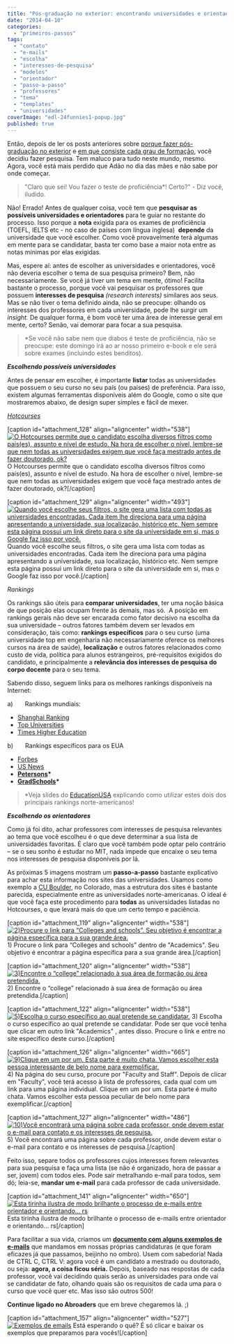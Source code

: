 ```yaml
---
title: "Pós-graduação no exterior: encontrando universidades e orientadores passo-a-passo"
date: "2014-04-10"
categories: 
  - "primeiros-passos"
tags: 
  - "contato"
  - "e-mails"
  - "escolha"
  - "interesses-de-pesquisa"
  - "modelos"
  - "orientador"
  - "passo-a-passo"
  - "professores"
  - "tema"
  - "templates"
  - "universidades"
coverImage: "edl-24funnies1-popup.jpg"
published: true
---
```


Então, depois de ler os posts anteriores sobre [porque fazer pós-graduação no exterior](http://www.abroaders.com.br/porque-fazer-pos/ "Pós-graduação nos EUA: saiba se deve tentar e por quê") e [em que consiste cada grau de formação](http://www.abroaders.com.br/graus-de-formacao/ "Undergraduate Degree, Graduate Degree, Master, Doctorate (PhD): entenda de uma vez por todas as categorias de formação do ensino superior nos EUA"), você decidiu fazer pesquisa. Tem maluco para tudo neste mundo, mesmo.  Agora, você está mais perdido que Adão no dia das mães e não sabe por onde começar.

> "Claro que sei! Vou fazer o teste de proficiência\*! Certo?" - Diz você, iludido.

Não! Errado! Antes de qualquer coisa, você tem que **pesquisar as possíveis universidades e orientadores** para te guiar no restante do processo. Isso porque a **nota** exigida para os exames de proficiência (TOEFL, IELTS etc - no caso de países com língua inglesa)  **depende** da universidade que você escolher. Como você provavelmente terá algumas em mente para se candidatar, basta ter como base a maior nota entre as notas mínimas por elas exigidas.

Mas, espere aí: antes de escolher as universidades e orientadores, você não deveria escolher o tema de sua pesquisa primeiro? Bem, não necessariamente. Se você já tiver um tema em mente, ótimo! Facilita bastante o processo, porque você vai pesquisar os professores que possuem **interesses de pesquisa** _(research interests)_ similares aos seus. Mas se não tiver o tema definido ainda, não se preocupe: olhando os interesses dos professores em cada universidade, pode lhe surgir um _insight._ De qualquer forma, é bom você ter uma área de interesse geral em mente, certo? Senão, vai demorar para focar a sua pesquisa.

> \*Se você não sabe nem que diabos é teste de proficiência, não se preocupe: este domingo irá ao ar nosso primeiro e-book e ele será sobre exames (incluindo estes benditos).

**_Escolhendo possíveis universidades_** 

Antes de pensar em escolher, é importante **listar** todas as universidades que possuem o seu curso no seu país (ou países) de preferência. Para isso, existem algumas ferramentas disponíveis além do Google, como o site que mostraremos abaixo, de design super simples e fácil de mexer.

[_Hotcourses_](http://www.hotcourses.com.br/ "Hotcourses")

\[caption id="attachment\_128" align="aligncenter" width="538"\][![O Hotcourses permite que o candidato escolha diversos filtros como país(es), assunto e nível de estudo. Na hora de escolher o nível, lembre-se que nem todas as universidades exigem que você faça mestrado antes de fazer doutorado, ok?  ](images/hotcourses-1024x409.png)](http://www.abroaders.com.br/wp-content/uploads/2014/04/hotcourses.png) O Hotcourses permite que o candidato escolha diversos filtros como país(es), assunto e nível de estudo. Na hora de escolher o nível, lembre-se que nem todas as universidades exigem que você faça mestrado antes de fazer doutorado, ok?\[/caption\]

\[caption id="attachment\_129" align="aligncenter" width="493"\][![Quando você escolhe seus filtros, o site gera uma lista com todas as universidades encontradas. Cada item lhe direciona para uma página apresentando a universidade, sua localização, histórico etc. Nem sempre esta página possui um link direto para o site da universidade em si, mas o Google faz isso por você. ](images/hotcourses2.png)](http://www.abroaders.com.br/wp-content/uploads/2014/04/hotcourses2.png) Quando você escolhe seus filtros, o site gera uma lista com todas as universidades encontradas. Cada item lhe direciona para uma página apresentando a universidade, sua localização, histórico etc. Nem sempre esta página possui um link direto para o site da universidade em si, mas o Google faz isso por você.\[/caption\]

_Rankings_

Os rankings são úteis para **comparar universidades**, ter uma noção básica de que posição elas ocupam frente às demais, mas só.  A posição em rankings gerais não deve ser encarada como fator decisivo na escolha da sua universidade – outros fatores também devem ser levados em consideração, tais como: **rankings específicos** para o seu curso (uma universidade top em engenharia não necessariamente oferece os melhores cursos na área de saúde), **localização** e outros fatores relacionados como custo de vida, política para alunos estrangeiros, pré-requisitos exigidos do candidato, e principalmente a **relevância dos interesses de pesquisa** **do corpo docente** para o seu tema.

Sabendo disso, seguem links para os melhores rankings disponíveis na Internet:

a)       Rankings mundiais:

- [Shanghai Ranking](http://www.shanghairanking.com/ "Shanghai Ranking")
- [Top Universities](http://www.topuniversities.com/ "Top Universities")
- [Times Higher Education](http://www.timeshighereducation.co.uk/world-university-rankings/ "Times Higher Education")

b)       Rankings específicos para os EUA

- [Forbes](http://www.forbes.com/sites/carolinehoward/2013/07/24/americas-top-colleges-2013/ "Forbes 2013")
- [US News](http://www.usnews.com/rankings "US News")
- **[Petersons](http://www.petersons.com/ "Petersons")\***
- **[GradSchools](http://www.gradschools.com/ "GradSchools")\***

> \*Veja slides do [EducationUSA](http://pt.slideshare.net/educationusacsf/ferramenta-busca-de-programas "EducationUSA ferramenta de busca") explicando como utilizar estes dois dos principais rankings norte-americanos!  

_**Escolhendo os orientadores**_

Como já foi dito, achar professores com interesses de pesquisa relevantes ao tema que você escolheu é o que deve determinar a sua lista de universidades favoritas. É claro que você também pode optar pelo contrário – se o seu sonho é estudar no MIT, nada impede que encaixe o seu tema nos interesses de pesquisa disponíveis por lá.

As próximas 5 imagens mostram um **passo-a-passo** bastante explicativo para achar esta informação nos sites das universidades. Usamos como exemplo a [CU Boulder](http://www.colorado.edu/ "CU Boulder"), no Colorado, mas a estrutura dos sites é bastante parecida, especialmente entre as universidades norte-americanas. O ideal é que você faça este procedimento para **todas** as universidades listadas no Hotcourses, o que levará mais do que um certo tempo e paciência.

\[caption id="attachment\_119" align="aligncenter" width="538"\][![2)Procure  o link para “Colleges and schools”. Seu objetivo é encontrar a página específica para a sua grande área.](images/CU2-1024x561.png)](http://www.abroaders.com.br/wp-content/uploads/2014/04/CU2.png) 1) Procure o link para “Colleges and schools” dentro de "Academics". Seu objetivo é encontrar a página específica para a sua grande área.\[/caption\]

\[caption id="attachment\_120" align="aligncenter" width="538"\][![3)Encontre o “college” relacionado à sua área de formação ou área pretendida.](images/CU3-1024x522.png)](http://www.abroaders.com.br/wp-content/uploads/2014/04/CU3.png) 2) Encontre o “college” relacionado à sua área de formação ou área pretendida.\[/caption\]

\[caption id="attachment\_122" align="aligncenter" width="538"\][![5)Escolha o curso específico ao qual pretende se candidatar.](images/CU5-1024x584.png)](http://www.abroaders.com.br/wp-content/uploads/2014/04/CU5.png) 3) Escolha o curso específico ao qual pretende se candidatar. Pode ser que você tenha que clicar em outro link "Academics" , antes disso. Procure o link e entre no site específico deste curso.\[/caption\]

\[caption id="attachment\_126" align="aligncenter" width="665"\][![9)Clique em um por um. Esta parte é muito chata. Vamos escolher esta pessoa interessante de belo nome para exemplificar.](images/CU9.png)](http://www.abroaders.com.br/wp-content/uploads/2014/04/CU9.png) 4) Na página do seu curso, procure por "Faculty and Staff". Depois de clicar em "Faculty", você terá acesso à lista de professores, cada qual com um link para uma página individual. Clique em um por um. Esta parte é muito chata. Vamos escolher esta pessoa peculiar de belo nome para exemplificar.\[/caption\]

\[caption id="attachment\_127" align="aligncenter" width="486"\][![10)Você encontrará uma página sobre cada professor, onde devem estar o e-mail para contato e os interesses de pesquisa. ](images/CU10.png)](http://www.abroaders.com.br/wp-content/uploads/2014/04/CU10.png) 5) Você encontrará uma página sobre cada professor, onde devem estar o e-mail para contato e os interesses de pesquisa.\[/caption\]

Feito isso, separe todos os professores cujos interesses forem relevantes para sua pesquisa e faça uma lista (se não é organizado, hora de passar a ser, jovem) com todos eles. Pode sair metralhando e-mail para todos, sem dó; leia-se, **mandar um e-mail** para cada professor de cada universidade.

\[caption id="attachment\_141" align="aligncenter" width="650"\][![Esta tirinha ilustra de modo brilhante o processo de e-mails entre orientador e orientando... rs](images/edl-24funnies1-popup.jpg)](http://www.abroaders.com.br/wp-content/uploads/2014/04/edl-24funnies1-popup.jpg) Esta tirinha ilustra de modo brilhante o processo de e-mails entre orientador e orientando... rs\[/caption\]

Para facilitar a sua vida, criamos um [**documento com** **alguns exemplos de e-mails**](http://www.abroaders.com.br/exemplos-de-e-mails-para-contato/) que mandamos em nossas próprias candidaturas (e que foram eficazes já que passamos, beijinho no ombro). Usem com sabedoria! Nada de CTRL C, CTRL V: agora você é um candidato a mestrado ou doutorado, ou seja: **agora, a coisa ficou séria.** Depois, baseado nas respostas de cada professor, você vai decidindo quais serão as universidades para onde vai se candidatar de fato, olhando quais são os requisitos de cada uma para o curso que você quer etc. Mas isso são outros 500!

**Continue ligado no Abroaders** que em breve chegaremos lá. ;)

\[caption id="attachment\_157" align="aligncenter" width="527"\][![Exemplos de emails](images/primeirosemails-1.jpg)](http://www.abroaders.com.br/exemplos-de-e-mails-para-contato/) Está esperando o quê? É só clicar e baixar os exemplos que preparamos para vocês!\[/caption\]
